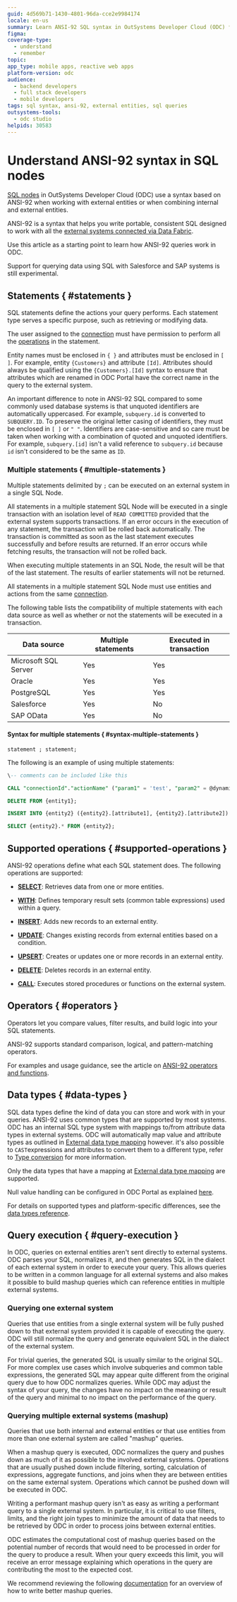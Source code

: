 ```yaml
---
guid: 4d569b71-1430-4801-96da-cce2e9984174
locale: en-us
summary: Learn ANSI-92 SQL syntax in OutSystems Developer Cloud (ODC) for querying external entities with supported operations.
figma:
coverage-type:
  - understand
  - remember
topic:
app_type: mobile apps, reactive web apps
platform-version: odc
audience:
  - backend developers
  - full stack developers
  - mobile developers
tags: sql syntax, ansi-92, external entities, sql queries
outsystems-tools:
  - odc studio
helpids: 30583
---
```


# Understand ANSI-92 syntax in SQL nodes

[SQL nodes](use-sql.md) in OutSystems Developer Cloud (ODC) use a syntax based on ANSI-92 when working with external entities or when combining internal and external entities.

ANSI-92 is a syntax that helps you write portable, consistent SQL designed to work with all the [external systems connected via Data Fabric](../../../../integration-with-systems/external-databases/intro.md). 

Use this article as a starting point to learn how ANSI-92 queries work in ODC.

<div class="warning" markdown="1">

Support for querying data using SQL with Salesforce and SAP systems is still experimental.

</div>

## Statements { #statements }

SQL statements define the actions your query performs. Each statement type serves a specific purpose, such as retrieving or modifying data.

<div class="info" markdown="1">

The user assigned to the [connection](../../../../integration-with-systems/external-databases/create-connection-external-data.md) must have permission to perform all the [operations](#supported-operations) in the statement.

</div>

Entity names must be enclosed in `{ }` and attributes must be enclosed in `[ ]`. For example, entity `{Customers}` and attribute `[Id]`. Attributes should always be qualified using the `{Customers}.[Id]` syntax to ensure that attributes which are renamed in ODC Portal have the correct name in the query to the external system.

An important difference to note in ANSI-92 SQL compared to some commonly used database systems is that unquoted identifiers are automatically uppercased. For example, `subquery.id` is converted to `SUBQUERY.ID`. To preserve the original letter casing of identifiers, they must be enclosed in `[ ]` or `" "`. Identifiers are case-sensitive and so care must be taken when working with a combination of quoted and unquoted identifiers. For example, `subquery.[id]` isn't a valid reference to `subquery.id` because `id` isn't considered to be the same as `ID`.

### Multiple statements { #multiple-statements }

Multiple statements delimited by `;` can be executed on an external system in a single SQL Node.

All statements in a multiple statement SQL Node will be executed in a single transaction with an isolation level of `READ COMMITTED` provided that the external system supports transactions. If an error occurs in the execution of any statement, the transaction will be rolled back automatically. The transaction is committed as soon as the last statement executes successfully and before results are returned. If an error occurs while fetching results, the transaction will not be rolled back.

When executing multiple statements in an SQL Node, the result will be that of the last statement. The results of earlier statements will not be returned.

<div class="info" markdown="1">

All statements in a multiple statement SQL Node must use entities and actions from the same [connection](../../../../integration-with-systems/external-databases/create-connection-external-data.md).

</div>

The following table lists the compatibility of multiple statements with each data source as well as whether or not the statements will be executed in a transaction.

| Data source          | Multiple statements | Executed in transaction |
| -------------------- | ------------------- | ----------------------- |
| Microsoft SQL Server | Yes                 | Yes                     |
| Oracle               | Yes                 | Yes                     |
| PostgreSQL           | Yes                 | Yes                     |
| Salesforce           | Yes                 | No                      |
| SAP OData            | Yes                 | No                      |

#### Syntax for multiple statements { #syntax-multiple-statements }

`statement ; statement;`

The following is an example of using multiple statements:

```sql
\-- comments can be included like this

CALL "connectionId"."actionName" ("param1" = 'test', "param2" = @dynamic1);

DELETE FROM {entity1};

INSERT INTO {entity2} ({entity2}.[attribute1], {entity2}.[attribute2]) VALUES ('abc', @dynamic2);

SELECT {entity2}.* FROM {entity2};

```

## Supported operations { #supported-operations }

ANSI-92 operations define what each SQL statement does. The following operations are supported:

* [**SELECT**](ansi-92-select.md): Retrieves data from one or more entities.

* [**WITH**](ansi-92-select.md): Defines temporary result sets (common table expressions) used within a query.

* [**INSERT**](ansi-92-insert.md): Adds new records to an external entity.

* [**UPDATE**](ansi-92-update.md): Changes existing records from external entities based on a condition.

* [**UPSERT**](ansi-92-insert.md): Creates or updates one or more records in an external entity.

* [**DELETE**](ansi-92-delete.md): Deletes records in an external entity.

* [**CALL**](call.md): Executes stored procedures or functions on the external system.


## Operators { #operators }

Operators let you compare values, filter results, and build logic into your SQL statements. 

ANSI-92 supports standard comparison, logical, and pattern-matching operators.

For examples and usage guidance, see the article on [ANSI-92 operators and functions](ansi-92-operators.md).

## Data types { #data-types }

SQL data types define the kind of data you can store and work with in your queries. ANSI-92 uses common types that are supported by most systems.
ODC has an internal SQL type system with mappings to/from attribute data types in external systems. 
ODC will automatically map value and attribute types as outlined in [External data type mapping](../../../../integration-with-systems/external-databases/external-data-type.md) however. it's also possible to `CAST`expressions and attributes to convert them to a different type, refer to [Type conversion](ansi-92-operators.md#type-conversion) for more information. 

<div class="info" markdown="1">

Only the data types that have a mapping at [External data type mapping](../../../../integration-with-systems/external-databases/external-data-type.md) are supported. 

</div>


Null value handling can be configured in ODC Portal as explained [here](../../../../integration-with-systems/external-databases/handle-null-values.md).

For details on supported types and platform-specific differences, see the [data types reference](ansi-92-data-types.md).

## Query execution { #query-execution }

In ODC, queries on external entities aren't sent directly to external systems. ODC parses your SQL, normalizes it, and then generates SQL in the dialect of each external system in order to execute your query. This allows queries to be written in a common language for all external systems and also makes it possible to build mashup queries which can reference entities in multiple external systems.

### Querying one external system

Queries that use entities from a single external system will be fully pushed down to that external system provided it is capable of executing the query. ODC will still normalize the query and generate equivalent SQL in the dialect of the external system.

For trivial queries, the generated SQL is usually similar to the original SQL. For more complex use cases which involve subqueries and common table expressions, the generated SQL may appear quite different from the original query due to how ODC normalizes queries. While ODC may adjust the syntax
of your query, the changes have no impact on the meaning or result of the query and minimal to no impact on the performance of the query.

### Querying multiple external systems (mashup)

Queries that use both internal and external entities or that use entities from more than one external system are called "mashup" queries.

When a mashup query is executed, ODC normalizes the query and pushes down as much of it as possible to the involved external systems. Operations that are usually pushed down include filtering, sorting, calculation of expressions, aggregate functions, and joins when they are between entities on the same external system. Operations which cannot be pushed down will be executed in ODC.

Writing a performant mashup query isn't as easy as writing a performant query to a single external system. In particular, it is critical to use filters, limits, and the right join types to minimize the amount of data that needs to be retrieved by ODC in order to process joins between external
entities.

ODC estimates the computational cost of mashup queries based on the potential number of records that would need to be processed in order for the query to produce a result. When your query exceeds this limit, you will receive an error message explaining which operations in the query are contributing
the most to the expected cost.

We recommend reviewing the following [documentation](../queries.md) for an overview of how to write better mashup queries.
